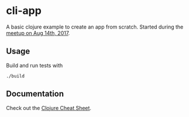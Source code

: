 # cli-app

A basic clojure example to create an app from scratch.
Started during the [meetup on Aug 14th, 2017](https://www.meetup.com/clojure-tokyo/events/241291437/).

## Usage

Build and run tests with

```
./build
```

## Documentation

Check out the [Clojure Cheat Sheet](https://clojure.org/api/cheatsheet).

